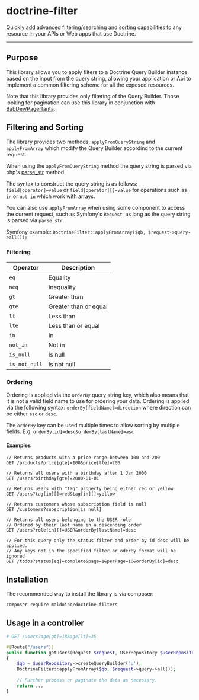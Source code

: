 # doctrine-filter

Quickly add advanced filtering/searching and sorting capabilities to any resource in your APIs or Web apps
that use Doctrine.

---

## Purpose

This library allows you to apply filters to a Doctrine Query Builder instance based on the input from the query string,
allowing your application or Api to implement a common filtering scheme for all the exposed resources.

Note that this library provides only filtering of the Query Builder. 
Those looking for pagination can use this library in conjunction with [BabDev/Pagerfanta](https://github.com/BabDev/Pagerfanta).

## Filtering and Sorting

The library provides two methods, `applyFromQueryString` and `applyFromArray` which modify the Query Builder
according to the current request.


When using the `applyFromQueryString` method the query string is parsed via php's [parse_str](https://www.php.net/manual/en/function.parse-str.php) method.

The syntax to construct the query string is as follows: `field[operator]=value` or `field[operator][]=value`
for operations such as `in` or `not in` which work with arrays.

You can also use `applyFromArray` when using some component to access the current request, such as Symfony's `Request`, 
as long as the query string is parsed via `parse_str`.

Symfony example: `DoctrineFilter::applyFromArray($qb, $request->query->all());`

### Filtering

| Operator | Description
| --------------- | --------------------- |
| `eq`            | Equality              |
| `neq`           | Inequality            |
| `gt`            | Greater than          |
| `gte`           | Greater than or equal |
| `lt`            | Less than             |
| `lte`           | Less than or equal    |
| `in`            | In                    |
| `not_in`        | Not in                |
| `is_null`       | Is null               |
| `is_not_null`   | Is not null           |


### Ordering

Ordering is applied via the `orderBy` query string key, which also means that it is not a valid field name to use 
for ordering your data. Ordering is applied via the following syntax: `orderBy[fieldName]=direction` where direction
can be either `asc` or `desc`. 

The `orderBy` key can be used multiple times to allow sorting by multiple fields.
E.g: `orderBy[id]=desc&orderBy[lastName]=asc`

#### Examples

```http request
// Returns products with a price range between 100 and 200
GET /products?price[gte]=100&price[lte]=200

// Returns all users with a birthday after 1 Jan 2000
GET /users?birthday[gte]=2000-01-01

// Returns users with "tag" property being either red or yellow
GET /users?tag[in][]=red&tag[in][]=yellow

// Returns customers whose subscription field is null
GET /customers?subscription[is_null]

// Returns all users belonging to the USER role
// Ordered by their last name in a descending order
GET /users?role[in][]=USER&orderBy[lastName]=desc

// For this query only the status filter and order by id desc will be applied.
// Any keys not in the specified filter or oderBy format will be ignored
GET /todos?status[eq]=complete&page=1&perPage=10&orderBy[id]=desc
``` 

## Installation

The recommended way to install the library is via composer:

```
composer require maldoinc/doctrine-filters
```

## Usage in a controller

```php
# GET /users?age[gt]=18&age[lt]=35

#[Route("/users")]
public function getUsers(Request $request, UserRepository $userRepository)
{
    $qb = $userRepository->createQueryBuilder('u');
    DoctrineFilter::applyFromArray($qb, $request->query->all());
    
    // Further process or paginate the data as necessary.
    return ...
}
```

